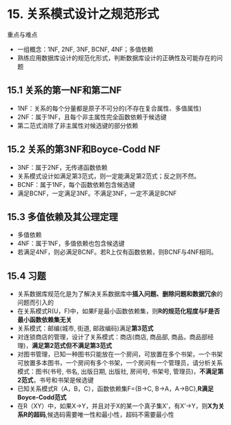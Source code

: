 # 15. 关系模式设计之规范形式
重点与难点

- 一组概念：1NF, 2NF, 3NF, BCNF, 4NF；多值依赖
- 熟练应用数据库设计的规范化形式，判断数据库设计的正确性及可能存在的问题

## 15.1 关系的第一NF和第二NF
- 1NF：关系的每个分量都是原子不可分的(不存在复合属性、多值属性)
- 2NF：属于1NF，且每个非主属性完全函数依赖于候选键
- 第二范式消除了非主属性对候选键的部分依赖

## 15.2 关系的第3NF和Boyce-Codd NF
- 3NF：属于2NF，无传递函数依赖
- 关系模式设计如满足第3范式，则一定能满足第2范式；反之则不然。
- BCNF：属于1NF，每个函数依赖包含候选键
- 满足BCNF，一定满足3NF。不满足3NF，一定不满足BCNF

## 15.3 多值依赖及其公理定理
- 多值依赖
- 4NF：属于1NF，多值依赖也包含候选键
- 若满足4NF，则必满足BCNF。若R上仅有函数依赖，则BCNF与4NF相同。

## 15.4 习题
- 关系数据库规范化是为了解决关系数据库中**插入问题、删除问题和数据冗余**的问题而引入的
- 在关系模式R(U，F)中，如果F是最小函数依赖集，则**R的规范化程度与F是否最小函数依赖集无关**
- 关系模式：邮编(城市, 街道, 邮政编码)满足**第3范式**
- 对连锁商店的管理，设计了关系模式：商店(商店, 商品部, 商品，商品部经理)，**满足第2范式但不满足第3范式**
- 对图书管理，已知一种图书只能放在一个房间，可放置在多个书架，一个书架可放置多本图书，一个房间有多个书架，一个房间有一个管理员，请分析关系模式：图书(书号, 书名, 出版日期, 出版社, 房间号, 书架号, 管理员)，**不满足第2范式**，书号和书架是候选键
- 已知关系模式R（A，B，C），函数依赖集F={B->C, B->A，A->BC},**R满足Boyce-Codd范式**
- 在R（XY）中，如果X→Y，并且对于X的某一个真子集X’，有X’→Y，则**X为关系R的超码**,候选码需要唯一性和最小性，超码不需要最小性
